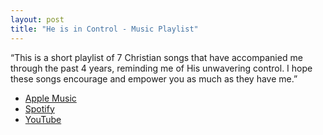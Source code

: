 ```yaml
---
layout: post
title: "He is in Control - Music Playlist"
---
```


“This is a short playlist of 7 Christian songs that have accompanied me through the past 4 years, reminding me of His unwavering control. I hope these songs encourage and empower you as much as they have me.”
- [Apple Music](https://music.apple.com/id/playlist/god-is-in-control/pl.u-xlyNNYXuGAdkkx)
- [Spotify](https://open.spotify.com/playlist/6GPwRjyKrSlg1lYsdaThy3?si=4e7511cef9d744da)
- [YouTube]()